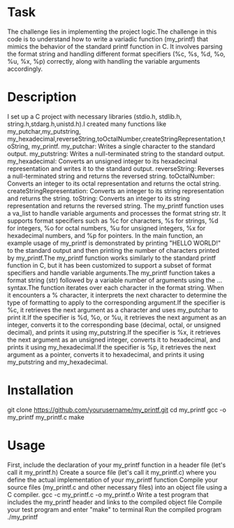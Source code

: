# Task
The challenge lies in implementing the project logic.The challenge in this code  is to understand how to write a variadic function (my_printf) that mimics the behavior of the standard printf function in C. It involves parsing the format string and handling different format specifiers (%c, %s, %d, %o, %u, %x, %p) correctly, along with handling the variable arguments accordingly.

# Description
I set up a C project with necessary libraries (stdio.h, stdlib.h, string.h,stdarg.h,unistd.h).I created many  functions like my_putchar,my_putstring, my_hexadecimal,reverseString,toOctalNumber,createStringRepresentation,toString, my_printf.
my_putchar: Writes a single character to the standard output.
my_putstring: Writes a null-terminated string to the standard output.
my_hexadecimal: Converts an unsigned integer to its hexadecimal representation and writes it to the standard output.
reverseString: Reverses a null-terminated string and returns the reversed string.
toOctalNumber: Converts an integer to its octal representation and returns the octal string.
createStringRepresentation: Converts an integer to its string representation and returns the string.
toString: Converts an integer to its string representation and returns the reversed string.
The my_printf function uses a va_list to handle variable arguments and processes the format string str. It supports format specifiers such as %c for characters, %s for strings, %d for integers, %o for octal numbers, %u for unsigned integers, %x for hexadecimal numbers, and %p for pointers.
In the main function, an example usage of my_printf is demonstrated by printing "HELLO WORLD!" to the standard output and then printing the number of characters printed by my_printf.The my_printf function works similarly to the standard printf function in C, but it has been customized to support a subset of format specifiers and handle variable arguments.The my_printf function takes a format string (str) followed by a variable number of arguments using the ... syntax.The function iterates over each character in the format string. When it encounters a % character, it interprets the next character to determine the type of formatting to apply to the corresponding argument.If the specifier is %c, it retrieves the next argument as a character and uses my_putchar to print it.If the specifier is %d, %o, or %u, it retrieves the next argument as an integer, converts it to the corresponding base (decimal, octal, or unsigned decimal), and prints it using my_putstring.If the specifier is %x, it retrieves the next argument as an unsigned integer, converts it to hexadecimal, and prints it using my_hexadecimal.If the specifier is %p, it retrieves the next argument as a pointer, converts it to hexadecimal, and prints it using my_putstring and my_hexadecimal.

# Installation
git clone https://github.com/yourusername/my_printf.git cd my_printf gcc -o my_printf  my_printf.c
make

# Usage
First, include the declaration of your my_printf function in a header file (let's call it my_printf.h) Create a source file (let's call it my_printf.c) where you define the actual implementation of your my_printf function Compile your source files (my_printf.c and other necessary files) into an object file using a C compiler. gcc -c my_printf.c -o my_printf.o Write a test program that includes the my_printf header and links to the compiled object file Compile your test program and enter "make" to terminal Run the compiled program ./my_printf
